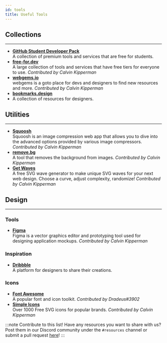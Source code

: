 ```yaml
---
id: tools
title: Useful Tools
---
```


## Collections

---

- [**GitHub Student Developer Pack**](https://education.github.com/pack)  
  A collection of premium tools and services that are free for students.
- [**free-for.dev**](https://free-for.dev)  
  A large collection of tools and services that have free tiers for everyone to use. _Contributed by Calvin Kipperman_
- [**webgems.io**](https://webgems.io)  
  webgems is a goto place for devs and designers to find new resources and more. _Contributed by Calvin Kipperman_
- [**bookmarks.design**](https://www.bookmarks.design)
- A collection of resources for designers.

## Utilities

---

- [**Squoosh**](https://squoosh.app)  
  Squoosh is an image compression web app that allows you to dive into the advanced options provided by various image compressors. _Contributed by Calvin Kipperman_
- [**remove.bg**](https://www.remove.bg)  
  A tool that removes the background from images. _Contributed by Calvin Kipperman_
- [**Get Waves**](https://getwaves.io)  
  A free SVG wave generator to make unique SVG waves for your next web design. Choose a curve, adjust complexity, randomize! _Contributed by Calvin Kipperman_

## Design

---

### Tools

- [**Figma**](https://www.figma.com)  
  Figma is a vector graphics editor and prototyping tool used for designing application mockups. _Contributed by Calvin Kipperman_

### Inspiration

- [**Dribbble**](https://dribbble.com)  
  A platform for designers to share their creations.

### Icons

- [**Font Awesome**](https://fontawesome.com)  
  A popular font and icon toolkit. _Contributed by Dradeus#3902_
- [**Simple Icons**](http://simpleicons.org)  
  Over 1000 Free SVG icons for popular brands. _Contributed by Calvin Kipperman_

:::note Contribute to this list!
Have any resources you want to share with us? Post them in our Discord community under the `#resources` channel or submit a pull request [here](https://github.com/bc-compsci-club/ttp.bccompsci.club)!
:::
